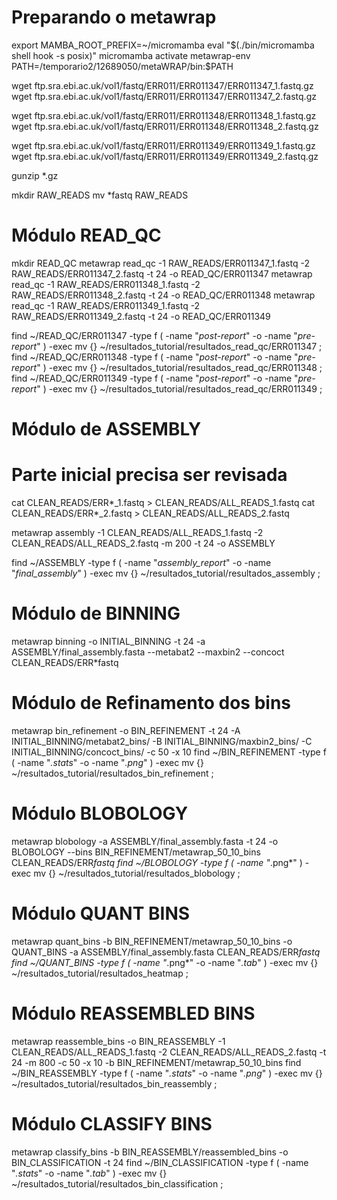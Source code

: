 # Preparando o metawrap
export MAMBA_ROOT_PREFIX=~/micromamba
eval "$(./bin/micromamba shell hook -s posix)"
micromamba activate metawrap-env
PATH=/temporario2/12689050/metaWRAP/bin:$PATH

wget ftp.sra.ebi.ac.uk/vol1/fastq/ERR011/ERR011347/ERR011347_1.fastq.gz
wget ftp.sra.ebi.ac.uk/vol1/fastq/ERR011/ERR011347/ERR011347_2.fastq.gz

wget ftp.sra.ebi.ac.uk/vol1/fastq/ERR011/ERR011348/ERR011348_1.fastq.gz
wget ftp.sra.ebi.ac.uk/vol1/fastq/ERR011/ERR011348/ERR011348_2.fastq.gz

wget ftp.sra.ebi.ac.uk/vol1/fastq/ERR011/ERR011349/ERR011349_1.fastq.gz
wget ftp.sra.ebi.ac.uk/vol1/fastq/ERR011/ERR011349/ERR011349_2.fastq.gz

gunzip *.gz

mkdir RAW_READS
mv *fastq RAW_READS

# Módulo READ_QC
mkdir READ_QC
metawrap read_qc -1 RAW_READS/ERR011347_1.fastq -2 RAW_READS/ERR011347_2.fastq -t 24 -o READ_QC/ERR011347
metawrap read_qc -1 RAW_READS/ERR011348_1.fastq -2 RAW_READS/ERR011348_2.fastq -t 24 -o READ_QC/ERR011348
metawrap read_qc -1 RAW_READS/ERR011349_1.fastq -2 RAW_READS/ERR011349_2.fastq -t 24 -o READ_QC/ERR011349

find ~/READ_QC/ERR011347 -type f \( -name "*post-report*" -o -name "*pre-report*" \) -exec mv {} ~/resultados_tutorial/resultados_read_qc/ERR011347 \;
find ~/READ_QC/ERR011348 -type f \( -name "*post-report*" -o -name "*pre-report*" \) -exec mv {} ~/resultados_tutorial/resultados_read_qc/ERR011348 \;
find ~/READ_QC/ERR011349 -type f \( -name "*post-report*" -o -name "*pre-report*" \) -exec mv {} ~/resultados_tutorial/resultados_read_qc/ERR011349 \;

# Módulo de ASSEMBLY
# Parte inicial precisa ser revisada
cat CLEAN_READS/ERR*_1.fastq > CLEAN_READS/ALL_READS_1.fastq
cat CLEAN_READS/ERR*_2.fastq > CLEAN_READS/ALL_READS_2.fastq

metawrap assembly -1 CLEAN_READS/ALL_READS_1.fastq -2 CLEAN_READS/ALL_READS_2.fastq -m 200 -t 24 -o ASSEMBLY

find ~/ASSEMBLY -type f \( -name "*assembly_report*" -o -name "*final_assembly*" \) -exec mv {} ~/resultados_tutorial/resultados_assembly \;

# Módulo de BINNING
metawrap binning -o INITIAL_BINNING -t 24 -a ASSEMBLY/final_assembly.fasta --metabat2 --maxbin2 --concoct CLEAN_READS/ERR*fastq

# Módulo de Refinamento dos bins
metawrap bin_refinement -o BIN_REFINEMENT -t 24 -A INITIAL_BINNING/metabat2_bins/ -B INITIAL_BINNING/maxbin2_bins/ -C INITIAL_BINNING/concoct_bins/ -c 50 -x 10
find ~/BIN_REFINEMENT -type f \( -name "*.stats*" -o -name "*.png*" \) -exec mv {} ~/resultados_tutorial/resultados_bin_refinement \;

# Módulo BLOBOLOGY
metawrap blobology -a ASSEMBLY/final_assembly.fasta -t 24 -o BLOBOLOGY --bins BIN_REFINEMENT/metawrap_50_10_bins CLEAN_READS/ERR*fastq
find ~/BLOBOLOGY -type f \( -name "*.png*" \) -exec mv {} ~/resultados_tutorial/resultados_blobology \;

# Módulo QUANT BINS
metawrap quant_bins -b BIN_REFINEMENT/metawrap_50_10_bins -o QUANT_BINS -a ASSEMBLY/final_assembly.fasta CLEAN_READS/ERR*fastq
find ~/QUANT_BINS -type f \( -name "*.png*" -o -name "*.tab*" \) -exec mv {} ~/resultados_tutorial/resultados_heatmap \;

# Módulo REASSEMBLED BINS
metawrap reassemble_bins -o BIN_REASSEMBLY -1 CLEAN_READS/ALL_READS_1.fastq -2 CLEAN_READS/ALL_READS_2.fastq -t 24 -m 800 -c 50 -x 10 -b BIN_REFINEMENT/metawrap_50_10_bins
find ~/BIN_REASSEMBLY -type f \( -name "*.stats*" -o -name "*.png*" \) -exec mv {} ~/resultados_tutorial/resultados_bin_reassembly \;

# Módulo CLASSIFY BINS
metawrap classify_bins -b BIN_REASSEMBLY/reassembled_bins -o BIN_CLASSIFICATION -t 24
find ~/BIN_CLASSIFICATION -type f \( -name "*.stats*" -o -name "*.tab*" \) -exec mv {} ~/resultados_tutorial/resultados_bin_classification \;
